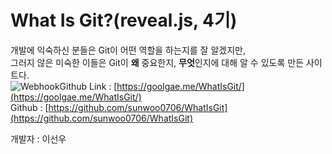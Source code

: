 # What Is Git?(reveal.js, 4기)

개발에 익숙하신 분들은 Git이 어떤 역할을 하는지를 잘 알겠지만,  
그러지 않은 미숙한 이들은 Git이 **왜** 중요한지, **무엇**인지에 대해 알 수 있도록 만든 사이트다.  
![WebhookGithub](https://user-images.githubusercontent.com/64676070/124407117-1bfb3d80-dd7e-11eb-8ceb-9b63ec8ebbca.gif)
Link : [https://goolgae.me/WhatIsGit/](https://goolgae.me/WhatIsGit/)  
Github : [https://github.com/sunwoo0706/WhatIsGit](https://github.com/sunwoo0706/WhatIsGit)

개발자 : 이선우

<comment />
